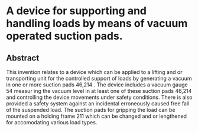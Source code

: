 # A device for supporting and handling loads by means of vacuum operated suction pads.

## Abstract
This invention relates to a device which can be applied to a lifting and or transporting unit for the controlled support of loads by generating a vacuum in one or more suction pads 46,214 . The device includes a vacuum gauge 54 measur ing the vacuum level in at least one of these suction pads 46,214 and controlling the device movements under safety conditions. There is also provided a safety system against an incidental erroneously caused free fall of the suspended load. The suction pads for gripping the load can be mounted on a holding frame 211 which can be changed and or lengthened for accomodating various load types.